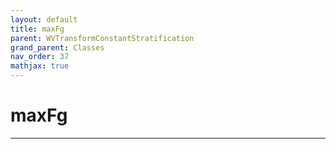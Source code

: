 ```yaml
---
layout: default
title: maxFg
parent: WVTransformConstantStratification
grand_parent: Classes
nav_order: 37
mathjax: true
---
```


#  maxFg




---

